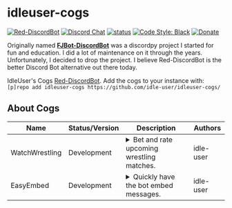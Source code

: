 # idleuser-cogs

[![Red-DiscordBot](https://img.shields.io/badge/Red--DiscordBot-V3-red.svg)](https://github.com/Cog-Creators/Red-DiscordBot)
[![Discord Chat](https://discordapp.com/api/guilds/361689774723170304/embed.png)](https://discord.gg/U5wDzWP8yD)
[![status](https://img.shields.io/badge/Project%20Status-in--development-green.svg)](#)
[![Code Style: Black](https://img.shields.io/badge/code%20style-black-000000.svg)](https://github.com/ambv/black)
[![Donate](https://img.shields.io/badge/Donate-PayPal-green.svg)](https://www.paypal.com/cgi-bin/webscr?cmd=_donations&business=jesus_andrade45%40yahoo%2ecom&lc=US&item_name=GitHub%20Projects&currency_code=USD&bn=PP%2dDonationsBF%3abtn_donateCC_LG%2egif%3aNonHosted)

Originally named **[FJBot-DiscordBot](https://github.com/idle-user/fjbot-discordbot)** was a discordpy project I started for fun and education. I did a lot of maintenance on it through the years. Unfortunately, I decided to drop the project. I believe Red-DiscordBot is the better Discord Bot alternative out there today.

IdleUser's Cogs [Red-DiscordBot](https://github.com/Cog-Creators/Red-DiscordBot/tree/V3/develop).
Add the cogs to your instance with: `[p]repo add idleuser-cogs https://github.com/idle-user/idleuser-cogs/`

## About Cogs


| Name | Status/Version | Description | Authors |
|------|----------------|-------------|---------|
| WatchWrestling | Development | <details><summary>Bet and rate upcoming wrestling matches.</summary>Communicate with idleuser.com's [Matches](https://idleuser.com/projects/matches/) via API.</details> | idle-user |
| EasyEmbed | Development | <details><summary>Quickly have the bot embed messages.</summary>Stylize bot messages quickly. Includes editing existing messages.</details> | idle-user |
